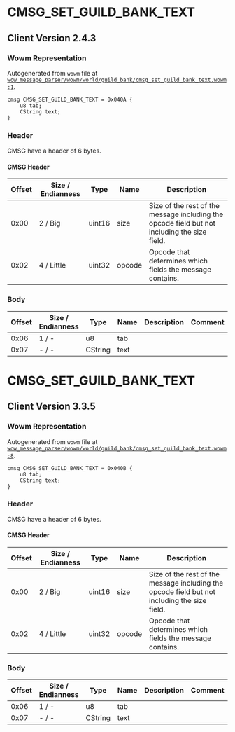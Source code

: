 # CMSG_SET_GUILD_BANK_TEXT

## Client Version 2.4.3

### Wowm Representation

Autogenerated from `wowm` file at [`wow_message_parser/wowm/world/guild_bank/cmsg_set_guild_bank_text.wowm:1`](https://github.com/gtker/wow_messages/tree/main/wow_message_parser/wowm/world/guild_bank/cmsg_set_guild_bank_text.wowm#L1).
```rust,ignore
cmsg CMSG_SET_GUILD_BANK_TEXT = 0x040A {
    u8 tab;
    CString text;
}
```
### Header

CMSG have a header of 6 bytes.

#### CMSG Header

| Offset | Size / Endianness | Type   | Name   | Description |
| ------ | ----------------- | ------ | ------ | ----------- |
| 0x00   | 2 / Big           | uint16 | size   | Size of the rest of the message including the opcode field but not including the size field.|
| 0x02   | 4 / Little        | uint32 | opcode | Opcode that determines which fields the message contains.|

### Body

| Offset | Size / Endianness | Type | Name | Description | Comment |
| ------ | ----------------- | ---- | ---- | ----------- | ------- |
| 0x06 | 1 / - | u8 | tab |  |  |
| 0x07 | - / - | CString | text |  |  |

# CMSG_SET_GUILD_BANK_TEXT

## Client Version 3.3.5

### Wowm Representation

Autogenerated from `wowm` file at [`wow_message_parser/wowm/world/guild_bank/cmsg_set_guild_bank_text.wowm:8`](https://github.com/gtker/wow_messages/tree/main/wow_message_parser/wowm/world/guild_bank/cmsg_set_guild_bank_text.wowm#L8).
```rust,ignore
cmsg CMSG_SET_GUILD_BANK_TEXT = 0x040B {
    u8 tab;
    CString text;
}
```
### Header

CMSG have a header of 6 bytes.

#### CMSG Header

| Offset | Size / Endianness | Type   | Name   | Description |
| ------ | ----------------- | ------ | ------ | ----------- |
| 0x00   | 2 / Big           | uint16 | size   | Size of the rest of the message including the opcode field but not including the size field.|
| 0x02   | 4 / Little        | uint32 | opcode | Opcode that determines which fields the message contains.|

### Body

| Offset | Size / Endianness | Type | Name | Description | Comment |
| ------ | ----------------- | ---- | ---- | ----------- | ------- |
| 0x06 | 1 / - | u8 | tab |  |  |
| 0x07 | - / - | CString | text |  |  |

